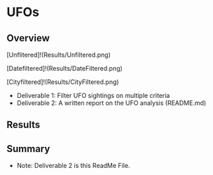 # UFOs

## Overview


[Unflitered]!(Results/Unfiltered.png)



[Datefiltered]!(Results/DateFiltered.png)


[Cityfiltered]!(Results/CityFiltered.png)

* Deliverable 1: Filter UFO sightings on multiple criteria
* Deliverable 2: A written report on the UFO analysis (README.md)

## Results 

## Summary

* Note: Deliverable 2 is this ReadMe File.
